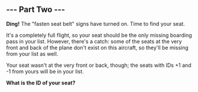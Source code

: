 ## --- Part Two ---
**Ding!** The "fasten seat belt" signs have turned on. Time to find your seat.
 
It's a completely full flight, so your seat should be the only missing boarding pass in your list. However, there's a catch: some of the seats at the very front and back of the plane don't exist on this aircraft, so they'll be missing from your list as well.
 
Your seat wasn't at the very front or back, though; the seats with IDs +1 and -1 from yours will be in your list.
 
**What is the ID of your seat?**
 